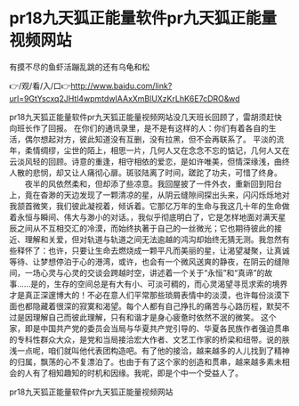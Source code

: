 # pr18九天狐正能量软件pr九天狐正能量视频网站
有摸不尽的鱼虾活蹦乱跳的还有乌龟和松

👉/观/看/入/口👉http://www.baidu.com/link?url=9GtYscxq2JHtl4wpmtdwIAAxXmBlUXzKrLhK6E7cDRO&wd

pr18九天狐正能量软件pr九天狐正能量视频网站没几天班长回顾了，雷胡须赶快向班长作了回报。
在你们的通讯录里，是不是有这样的人：你们有着各自的生活，偶尔想起对方，彼此知道没有互删，没有拉黑，但不会再联系了。
平淡的流年，柔情绸缪，尘世的陌上，相思一片，几何人又在念念不忘的惦记，几何人又在云淡风轻的回顾。诗意的重逢，相守相依的爱恋，是如许唯美，但情深缘浅，曲终人散的悲悯，却又让人痛彻心扉。斑驳陆离了时间，蹉跎了功夫，可惜了终身。
　　夜半的风依然柔和，但却添了些凉意。我回屋披了一件外衣，重新回到阳台上，竟在杳渺的天边发现了一颗清凉的星，从阴云缝隙间探出头来，闪闪烁烁地对我颔首微笑，我们彼此凝视着，倾诉着。它那亿万年的生命与我这几十年的生命做着永恒与瞬间、伟大与渺小的对话。，我似乎彻底明白了，它是怎样地面对满天星辰之间从不互相交汇的冷漠，而始终执著于自己的一丝微光；它也期待彼此的接近、理解和关爱，但对轨道与轨道之间无法逾越的鸿沟却始终无猜无测。我忽然有些释怀了：也许，只要让生命去燃烧成一颗平凡而美丽的星，让渴望凝聚，让真诚等待、让梦想停泊于心的港湾，或许，也会有一个微风送爽的静夜，在阴云的缝隙间，一场心灵与心灵的交谈会跨越时空，讲述着一个关于“永恒”和“真谛”的故事......是的，生存的空间总是有大有小、可淡可稠的，而心灵渴望寻觅求索的境界才是真正深邃博大的！不必在意人们平常那些琐屑表情中的淡漠，也许每份淡漠下面也都隐藏着很深的寂寞和渴望。每个人都有自己挣扎的痛苦与心路历程，默契不过是因理解自己而彼此理解，只有和谐才是身心疲惫时依然不泯的微笑。
这个家，即是中国共产党的委员会当局与华夏共产党引导的、华夏各民族作者强迫贯串的专科性群众大众，是党和当局接洽宏大作者、文艺工作家的桥梁和纽带。说的肤浅一点呢，咱们就叫他代表团构造吧。有了他的接洽，越来越多的人儿找到了精神的归属，飘荡的心不复漂泊了。也由于有了这个家的创造和贯串，越来越多素未相会的人有了相知趣知的时机和因缘。我呢，即是个中一个受益人了。

pr18九天狐正能量软件pr九天狐正能量视频网站
